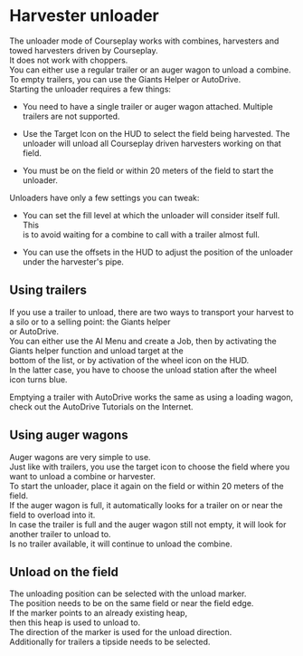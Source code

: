 # Harvester unloader

  
The unloader mode of Courseplay works with combines, harvesters and towed harvesters driven by Courseplay.  
It does not work with choppers.  
You can either use a regular trailer or an auger wagon to unload a combine.  
To empty trailers, you can use the Giants Helper or AutoDrive.  
Starting the unloader requires a few things:  

- You need to have a single trailer or auger wagon attached. Multiple trailers are not supported.  

- Use the Target Icon on the HUD to select the field being harvested. The unloader will unload all Courseplay driven harvesters working on that field.  

- You must be on the field or within 20 meters of the field to start the unloader.  
  
Unloaders have only a few settings you can tweak:  

- You can set the fill level at which the unloader will consider itself full. This  
is to avoid waiting for a combine to call with a trailer almost full.  

- You can use the offsets in the HUD to adjust the position of the unloader under the harvester's pipe.  
  


## Using trailers
  
If you use a trailer to unload, there are two ways to transport your harvest to a silo or to a selling point: the Giants helper  
or AutoDrive.  
You can either use the AI Menu and create a Job, then by activating the Giants helper function and unload target at the  
bottom of the list, or by activation of the wheel icon on the HUD.  
In the latter case, you have to choose the unload station after the wheel icon turns blue.  
  
Emptying a trailer with AutoDrive works the same as using a loading wagon, check out the AutoDrive Tutorials on the Internet.  


## Using auger wagons
  
Auger wagons are very simple to use.  
Just like with trailers, you use the target icon to choose the field where you want to unload a combine or harvester.  
To start the unloader, place it again on the field or within 20 meters of the field.  
If the auger wagon is full, it automatically looks for a trailer on or near the field to overload into it.  
In case the trailer is full and the auger wagon still not empty, it will look for another trailer to unload to.  
Is no trailer available, it will continue to unload the combine.  


## Unload on the field
  
The unloading position can be selected with the unload marker.  
The position needs to be on the same field or near the field edge.  
If the marker points to an already existing heap,   
then this heap is used to unload to.  
The direction of the marker is used for the unload direction.  
Additionally for trailers a tipside needs to be selected.  


